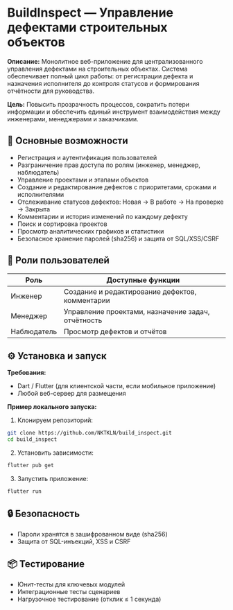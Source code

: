 # BuildInspect — Управление дефектами строительных объектов

**Описание:**
Монолитное веб-приложение для централизованного управления дефектами на строительных объектах. Система обеспечивает полный цикл работы: от регистрации дефекта и назначения исполнителя до контроля статусов и формирования отчётности для руководства.

**Цель:**
Повысить прозрачность процессов, сократить потери информации и обеспечить единый инструмент взаимодействия между инженерами, менеджерами и заказчиками.

## 📌 Основные возможности

* Регистрация и аутентификация пользователей
* Разграничение прав доступа по ролям (инженер, менеджер, наблюдатель)
* Управление проектами и этапами объектов
* Создание и редактирование дефектов с приоритетами, сроками и исполнителями
* Отслеживание статусов дефектов: Новая → В работе → На проверке → Закрыта
* Комментарии и история изменений по каждому дефекту
* Поиск и сортировка проектов
* Просмотр аналитических графиков и статистики
* Безопасное хранение паролей (sha256) и защита от SQL/XSS/CSRF

## 👥 Роли пользователей

| Роль          | Доступные функции                                  |
| ------------- | -------------------------------------------------- |
| Инженер       | Создание и редактирование дефектов, комментарии    |
| Менеджер      | Управление проектами, назначение задач, отчётность |
| Наблюдатель   | Просмотр дефектов и отчётов                        |

## ⚙️ Установка и запуск

**Требования:**

* Dart / Flutter (для клиентской части, если мобильное приложение)
* Любой веб-сервер для размещения

**Пример локального запуска:**

1. Клонируем репозиторий:

```bash
git clone https://github.com/NKTKLN/build_inspect.git
cd build_inspect
```

2. Установить зависимости:

```bash
flutter pub get
```

3. Запустить приложение:

```bash
flutter run
```

## 🔒 Безопасность

* Пароли хранятся в зашифрованном виде (sha256)
* Защита от SQL-инъекций, XSS и CSRF

## 📦 Тестирование

* Юнит-тесты для ключевых модулей
* Интеграционные тесты сценариев
* Нагрузочное тестирование (отклик ≤ 1 секунда)
